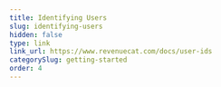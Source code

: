 ```yaml
---
title: Identifying Users
slug: identifying-users
hidden: false
type: link
link_url: https://www.revenuecat.com/docs/user-ids
categorySlug: getting-started
order: 4
---
```

